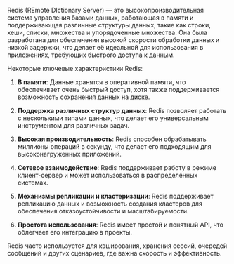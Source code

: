 
Redis (REmote DIctionary Server) — это высокопроизводительная система управления базами данных, работающая в памяти и поддерживающая различные структуры данных, такие как строки, хеши, списки, множества и упорядоченные множества. Она была разработана для обеспечения высокой скорости обработки данных и низкой задержки, что делает её идеальной для использования в приложениях, требующих быстрого доступа к данным.

Некоторые ключевые характеристики Redis:

1. **В памяти**: Данные хранятся в оперативной памяти, что обеспечивает очень быстрый доступ, хотя также поддерживается возможность сохранения данных на диске.

2. **Поддержка различных структур данных**: Redis позволяет работать с несколькими типами данных, что делает его универсальным инструментом для различных задач.

3. **Высокая производительность**: Redis способен обрабатывать миллионы операций в секунду, что делает его подходящим для высоконагруженных приложений.

4. **Сетевое взаимодействие**: Redis поддерживает работу в режиме клиент-сервер и может использоваться в распределённых системах.

5. **Механизмы репликации и кластеризации**: Redis поддерживает репликацию данных и возможность создания кластеров для обеспечения отказоустойчивости и масштабируемости.

6. **Простота использования**: Redis имеет простой и понятный API, что облегчает его интеграцию в проекты.

Redis часто используется для кэширования, хранения сессий, очередей сообщений и других сценариев, где важна скорость и эффективность.
